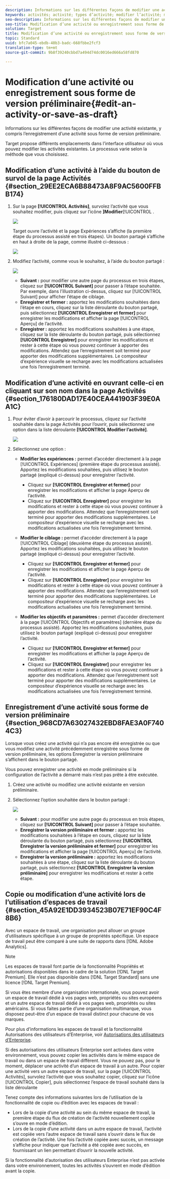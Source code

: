 ```yaml
---
description: Informations sur les différentes façons de modifier une activité existante, y compris l’enregistrement d’une activité sous forme de version préliminaire.
keywords: activités; activité; types d’activité; modifier l’activité; modifier; version préliminaire
seo-description: Informations sur les différentes façons de modifier une activité existante, y compris l’enregistrement d’une activité sous forme de version préliminaire.
seo-title: Modification d’une activité ou enregistrement sous forme de version préliminaire
solution: Target
title: Modification d’une activité ou enregistrement sous forme de version préliminaire
topic: Standard
uuid: bfc7a045-ebdb-40b3-badc-668fbbe2fcf3
translation-type: tm+mt
source-git-commit: 9b8f39240cbbd7a494d74dc0016ed666a58fd870

---
```



# Modification d’une activité ou enregistrement sous forme de version préliminaire{#edit-an-activity-or-save-as-draft}

Informations sur les différentes façons de modifier une activité existante, y compris l’enregistrement d’une activité sous forme de version préliminaire.

Target propose différents emplacements dans l’interface utilisateur où vous pouvez modifier les activités existantes. Le processus varie selon la méthode que vous choisissez.

## Modification d’une activité à l’aide du bouton de survol de la page Activités  {#section_29EE2ECA6B88473A8F9AC5600FFBB174}

1. Sur la page **[!UICONTROL Activités]**, survolez l’activité que vous souhaitez modifier, puis cliquez sur l’icône **]Modifier**[!UICONTROL .

   ![](assets/hover_edit.png)

   Target ouvre l’activité et la page Expériences s’affiche (la première étape du processus assisté en trois étapes). Un bouton partagé s’affiche en haut à droite de la page, comme illustré ci-dessous :

   ![](assets/edit_split_button.png)

1. Modifiez l’activité, comme vous le souhaitez, à l’aide du bouton partagé :

   ![](assets/edit_split_button_2.png)

   * **Suivant :** pour modifier une autre page du processus en trois étapes, cliquez sur **[!UICONTROL Suivant]** pour passer à l’étape souhaitée. Par exemple, dans l’illustration ci-dessus, cliquez sur [!UICONTROL Suivant] pour afficher l’étape de ciblage.
   * **Enregistrer et fermer :** apportez les modifications souhaitées dans l’étape en cours, cliquez sur la liste déroulante du bouton partagé, puis sélectionnez **[!UICONTROL Enregistrer et fermer]** pour enregistrer les modifications et afficher la page [!UICONTROL Aperçu] de l’activité.
   * **Enregistrer :** apportez les modifications souhaitées à une étape, cliquez sur la liste déroulante du bouton partagé, puis sélectionnez **[!UICONTROL Enregistrer]** pour enregistrer les modifications et rester à cette étape où vous pouvez continuer à apporter des modifications. Attendez que l’enregistrement soit terminé pour apporter des modifications supplémentaires. Le compositeur d’expérience visuelle se recharge avec les modifications actualisées une fois l’enregistrement terminé.

## Modification d’une activité en ouvrant celle-ci en cliquant sur son nom dans la page Activités  {#section_176180DAD17E40CEA441903F39E0AA1C}

1. Pour éviter d’avoir à parcourir le processus, cliquez sur l’activité souhaitée dans la page Activités pour l’ouvrir, puis sélectionnez une option dans la liste déroulante **[!UICONTROL Modifier l’activité]**.

   ![](assets/edit_activity.png)

1. Sélectionnez une option :

   * **Modifier les expériences :** permet d’accéder directement à la page [!UICONTROL Expériences] (première étape du processus assisté). Apportez les modifications souhaitées, puis utilisez le bouton partagé (expliqué ci-dessus) pour enregistrer l’activité.

      * Cliquez sur **[!UICONTROL Enregistrer et fermer]** pour enregistrer les modifications et afficher la page Aperçu de l’activité.
      * Cliquez sur **[!UICONTROL Enregistrer]** pour enregistrer les modifications et rester à cette étape où vous pouvez continuer à apporter des modifications. Attendez que l’enregistrement soit terminé pour apporter des modifications supplémentaires. Le compositeur d’expérience visuelle se recharge avec les modifications actualisées une fois l’enregistrement terminé.
   * **Modifier le ciblage :** permet d’accéder directement à la page [!UICONTROL Ciblage] (deuxième étape du processus assisté). Apportez les modifications souhaitées, puis utilisez le bouton partagé (expliqué ci-dessus) pour enregistrer l’activité.

      * Cliquez sur **[!UICONTROL Enregistrer et fermer]** pour enregistrer les modifications et afficher la page Aperçu de l’activité.
      * Cliquez sur **[!UICONTROL Enregistrer]** pour enregistrer les modifications et rester à cette étape où vous pouvez continuer à apporter des modifications. Attendez que l’enregistrement soit terminé pour apporter des modifications supplémentaires. Le compositeur d’expérience visuelle se recharge avec les modifications actualisées une fois l’enregistrement terminé.
   * **Modifier les objectifs et paramètres :** permet d’accéder directement à la page [!UICONTROL Objectifs et paramètres] (dernière étape du processus assisté). Apportez les modifications souhaitées, puis utilisez le bouton partagé (expliqué ci-dessus) pour enregistrer l’activité.

      * Cliquez sur **[!UICONTROL Enregistrer et fermer]** pour enregistrer les modifications et afficher la page Aperçu de l’activité.
      * Cliquez sur **[!UICONTROL Enregistrer]** pour enregistrer les modifications et rester à cette étape où vous pouvez continuer à apporter des modifications. Attendez que l’enregistrement soit terminé pour apporter des modifications supplémentaires. Le compositeur d’expérience visuelle se recharge avec les modifications actualisées une fois l’enregistrement terminé.



## Enregistrement d’une activité sous forme de version préliminaire  {#section_968CD7A63027432EBD8FAE3A0F7404C3}

Lorsque vous créez une activité qui n’a pas encore été enregistrée ou que vous modifiez une activité précédemment enregistrée sous forme de version préliminaire, les options Enregistrer la version préliminaire s’affichent dans le bouton partagé.

Vous pouvez enregistrer une activité en mode préliminaire si la configuration de l’activité a démarré mais n’est pas prête à être exécutée.

1. Créez une activité ou modifiez une activité existante en version préliminaire.
1. Sélectionnez l’option souhaitée dans le bouton partagé :

   ![](assets/save_draft.png)

   * **Suivant :** pour modifier une autre page du processus en trois étapes, cliquez sur **[!UICONTROL Suivant]** pour passer à l’étape souhaitée. 
   * **Enregistrer la version préliminaire et fermer :** apportez les modifications souhaitées à l’étape en cours, cliquez sur la liste déroulante du bouton partagé, puis sélectionnez **[!UICONTROL Enregistrer la version préliminaire et fermer]** pour enregistrer les modifications et afficher la page [!UICONTROL Aperçu] de l’activité.
   * **Enregistrer la version préliminaire :** apportez les modifications souhaitées à une étape, cliquez sur la liste déroulante du bouton partagé, puis sélectionnez **[!UICONTROL Enregistrer la version préliminaire]** pour enregistrer les modifications et rester à cette étape.

## Copie ou modification d’une activité lors de l’utilisation d’espaces de travail {#section_45A92E1DD3934523B07E71EF90C4F8B6}

Avec un espace de travail, une organisation peut allouer un groupe d’utilisateurs spécifique à un groupe de propriétés spécifique. Un espace de travail peut être comparé à une suite de rapports dans [!DNL Adobe Analytics].

>[!NOTE]
>
>Les espaces de travail font partie de la fonctionnalité Propriétés et autorisations disponibles dans le cadre de la solution [!DNL Target Premium]. Elle n’est pas disponible dans [!DNL Target Standard] sans une licence [!DNL Target Premium].

Si vous êtes membre d’une organisation internationale, vous pouvez avoir un espace de travail dédié à vos pages web, propriétés ou sites européens et un autre espace de travail dédié à vos pages web, propriétés ou sites américains. Si vous faites partie d’une organisation multimarque, vous disposez peut-être d’un espace de travail distinct pour chacune de vos marques.

Pour plus d’informations les espaces de travail et la fonctionnalité Autorisations des utilisateurs d’Enterprise, voir  [Autorisations des utilisateurs d’Enterprise](../administrating-target/c-user-management/property-channel/property-channel.md#concept_E396B16FA2024ADBA27BC056138F9838).

Si des autorisations des utilisateurs Enterprise sont activées dans votre environnement, vous pouvez copier les activités dans le même espace de travail ou dans un espace de travail différent. Vous ne pouvez pas, pour le moment, déplacer une activité d’un espace de travail à un autre. Pour copier une activité vers un autre espace de travail, sur la page [!UICONTROL Activités], survolez l’activité que vous souhaitez copier, cliquez sur l’icône [!UICONTROL Copier], puis sélectionnez l’espace de travail souhaité dans la liste déroulante

Tenez compte des informations suivantes lors de l’utilisation de la fonctionnalité de copie ou d’édition avec les espaces de travail :

* Lors de la copie d’une activité au sein du même espace de travail, la première étape du flux de création de l’activité nouvellement copiée s’ouvre en mode d’édition.
* Lors de la copie d’une activité dans un autre espace de travail, l’activité est copiée vers l’autre espace de travail sans s’ouvrir dans le flux de création de l’activité. Une fois l’activité copiée avec succès, un message s’affiche pour indiquer que l’activité a été copiée avec succès, en fournissant un lien permettant d’ouvrir la nouvelle activité.

Si la fonctionnalité d’autorisation des utilisateurs Enterprise n’est pas activée dans votre environnement, toutes les activités s’ouvrent en mode d’édition avant la copie.
